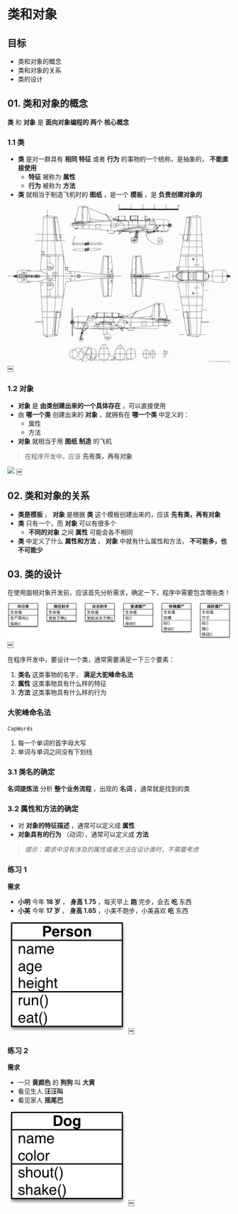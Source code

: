 # 类和对象

## 目标

* 类和对象的概念
* 类和对象的关系
* 类的设计

## 01\. 类和对象的概念

**类** 和 **对象** 是 **面向对象编程的 两个 核心概念**

### 1.1 类

* **类** 是对一群具有 **相同 特征** 或者 **行为** 的事物的一个统称，是抽象的， **不能直接使用**
    * **特征** 被称为 **属性**
    * **行为** 被称为 **方法**
* **类** 就相当于制造飞机时的 **图纸** ，是一个 **模板** ，是 **负责创建对象的**

![](images/02/002_%E9%A3%9E%E6%9C%BA%E8%AE%BE%E8%AE%A1%E5%9B%BE%E7%BA%B8.png) ￼

### 1.2 对象

* **对象** 是 **由类创建出来的一个具体存在** ，可以直接使用
* 由 **哪一个类** 创建出来的 **对象** ，就拥有在 **哪一个类** 中定义的：
    * 属性
    * 方法
* **对象** 就相当于用 **图纸** **制造** 的飞机

> 在程序开发中，应该 **先有类，再有对象**

![](images/02/003_%E9%A3%9E%E6%9C%BA%E5%AF%B9%E8%B1%A1.png) ￼

## 02\. 类和对象的关系

* **类是模板** ， **对象** 是根据 **类** 这个模板创建出来的，应该 **先有类，再有对象**
* **类** 只有一个，而 **对象** 可以有很多个
    * **不同的对象** 之间 **属性** 可能会各不相同
* **类** 中定义了什么 **属性和方法** ， **对象** 中就有什么属性和方法， **不可能多，也不可能少**

## 03\. 类的设计

在使用面相对象开发前，应该首先分析需求，确定一下，程序中需要包含哪些类！

![](images/02/001_%E6%A4%8D%E7%89%A9%E5%A4%A7%E6%88%98%E5%83%B5%E5%B0%B8%E7%B1%BB%E5%9B%BE.png)￼

在程序开发中，要设计一个类，通常需要满足一下三个要素：

1. **类名** 这类事物的名字， **满足大驼峰命名法**
2. **属性** 这类事物具有什么样的特征
3. **方法** 这类事物具有什么样的行为

### 大驼峰命名法

`CapWords`

1. 每一个单词的首字母大写
2. 单词与单词之间没有下划线

### 3.1 类名的确定

**名词提炼法** 分析 **整个业务流程** ，出现的 **名词** ，通常就是找到的类

### 3.2 属性和方法的确定

* 对 **对象的特征描述** ，通常可以定义成 **属性**
* **对象具有的行为** （动词），通常可以定义成 **方法**

> *提示：需求中没有涉及的属性或者方法在设计类时，不需要考虑*

### 练习 1

**需求**

* **小明** 今年 **18 岁** ， **身高 1.75** ，每天早上 **跑** 完步，会去 **吃** 东西
* **小美** 今年 **17 岁** ， **身高 1.65** ，小美不跑步，小美喜欢 **吃** 东西

![](images/02/002_Person%E7%B1%BB.png) ￼

### 练习 2

**需求**

* 一只 **黄颜色** 的 **狗狗** 叫 **大黄**
* 看见生人 **汪汪叫**
* 看见家人 **摇尾巴**

![](images/02/003_Dog%E7%B1%BB.png) ￼